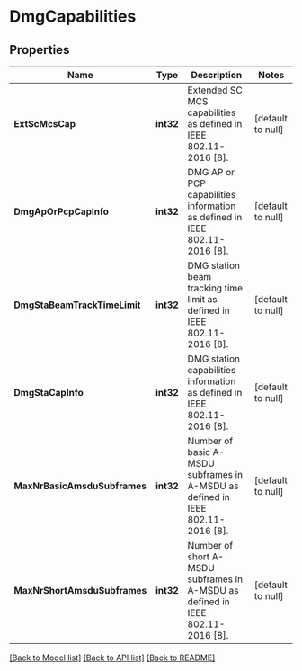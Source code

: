 # DmgCapabilities

## Properties
Name | Type | Description | Notes
------------ | ------------- | ------------- | -------------
**ExtScMcsCap** | **int32** | Extended SC MCS capabilities as defined in IEEE 802.11-2016 [8]. | [default to null]
**DmgApOrPcpCapInfo** | **int32** | DMG AP or PCP capabilities information as defined in IEEE 802.11-2016 [8].  | [default to null]
**DmgStaBeamTrackTimeLimit** | **int32** | DMG station beam tracking time limit as defined in IEEE 802.11-2016 [8].  | [default to null]
**DmgStaCapInfo** | **int32** | DMG station capabilities information as defined in IEEE 802.11-2016 [8].  | [default to null]
**MaxNrBasicAmsduSubframes** | **int32** | Number of basic A-MSDU subframes in A-MSDU as defined in IEEE 802.11-2016 [8]. | [default to null]
**MaxNrShortAmsduSubframes** | **int32** | Number of short A-MSDU subframes in A-MSDU as defined in IEEE 802.11-2016 [8]. | [default to null]

[[Back to Model list]](../README.md#documentation-for-models) [[Back to API list]](../README.md#documentation-for-api-endpoints) [[Back to README]](../README.md)


